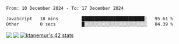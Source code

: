 <!--START_SECTION:waka-->

```txt
From: 10 December 2024 - To: 17 December 2024

JavaScript   18 mins         ████████████████████████░   95.61 %
Other        0 secs          █░░░░░░░░░░░░░░░░░░░░░░░░   04.39 %
```

<!--END_SECTION:waka-->
<a href="https://github.com/anuraghazra/github-readme-stats">
  <img align="left" src="https://github-readme-stats.vercel.app/api?username=Tanesan&count_private=true&show_icons=true" />
<img align="left" src="https://github-readme-stats.vercel.app/api/top-langs/?username=Tanesan" />
</a>

[![ktanemur's 42 stats](https://badge42.vercel.app/api/v2/cl1wslf6s002109l771rng2w8/stats?cursusId=21&coalitionId=62)](https://github.com/JaeSeoKim/badge42)
